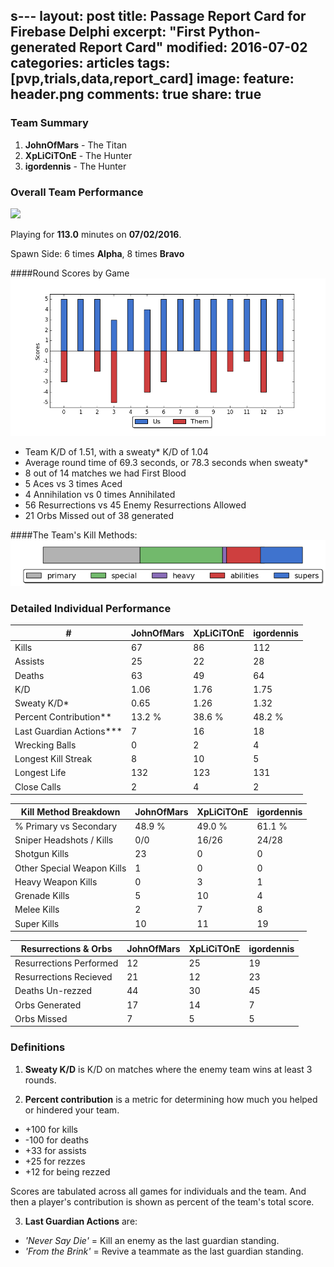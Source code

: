 s---
layout: post
title: Passage Report Card for Firebase Delphi
excerpt: "First Python-generated Report Card"
modified: 2016-07-02
categories: articles
tags: [pvp,trials,data,report_card]
image:
  feature: header.png
comments: true
share: true
---


### Team Summary

1. **JohnOfMars** - The Titan
2. **XpLiCiTOnE** - The Hunter
3. **igordennis** - The Hunter


### Overall Team Performance

![](https://www.bungie.net/img/theme/destiny/bgs/pgcrs/crucible_firebase_delphi.jpg)

Playing for **113.0** minutes on **07/02/2016**.

Spawn Side: 6 times **Alpha**, 8 times **Bravo**

####Round Scores by Game
![](round_scores.png)

- Team K/D of 1.51, with a sweaty* K/D of 1.04
- Average round time of 69.3 seconds, or 78.3 seconds when sweaty*
- 8 out of 14 matches we had First Blood	
- 5 Aces vs 3 times Aced
- 4 Annihilation vs 0 times Annihilated
- 56 Resurrections vs 45 Enemy Resurrections Allowed
- 21 Orbs Missed out of 38 generated

####The Team's Kill Methods:
![](weapon_method.png)



### Detailed Individual Performance

| #                      	| JohnOfMars 	| XpLiCiTOnE 	| igordennis 	|
|------------------------	|-----------	|-----------	|-----------	|
| Kills                  	| 67     	| 86     	| 112     	|
| Assists                	| 25     	| 22     	| 28     	|
| Deaths                 	| 63     	| 49     	| 64     	|
| K/D                    	| 1.06    	| 1.76    	| 1.75    	|
| Sweaty K/D*             	| 0.65   	| 1.26   	| 1.32    	|
| Percent Contribution**  	| 13.2 %  	| 38.6 %    	| 48.2 %    	|
| Last Guardian Actions***   | 7   	| 16   	| 18   	|
| Wrecking Balls         	| 0    	| 2    	| 4    	|
| Longest Kill Streak    	| 8   	| 10   	| 5   	|
| Longest Life           	| 132    	| 123    	| 131    	|
| Close Calls            	| 2    	| 4    	| 2    	|



| Kill Method Breakdown        	| JohnOfMars      	| XpLiCiTOnE      	| igordennis      	|
|----------------------------	|----------------	|----------------	|----------------	|
| % Primary vs Secondary     	| 48.9 %      	| 49.0 %      	| 61.1 %      	|
| Sniper Headshots / Kills   	| 0/0 	| 16/26 	| 24/28 	|
| Shotgun Kills              	| 23         	| 0         	| 0         	|
| Other Special Weapon Kills 	| 1         	| 0         	| 0         	|
| Heavy Weapon Kills         	| 0         	| 3         	| 1         	|
| Grenade Kills              	| 5          	| 10          	| 4          	|
| Melee Kills                	| 2          	| 7          	| 8          	|
| Super Kills                	| 10          	| 11          	| 19          	|

| Resurrections & Orbs      	| JohnOfMars      	| XpLiCiTOnE      	| igordennis      	|
|----------------------------	|----------------	|----------------	|----------------	|
| Resurrections Performed    	| 12        	| 25        	| 19        	|
| Resurrections Recieved        	| 21       	| 12       	| 23       	|
| Deaths Un-rezzed           	| 44       	| 30       	| 45       	|
| Orbs Generated             	| 17       	| 14       	| 7       	|
| Orbs Missed                	| 7      	| 5      	| 5      	|


### Definitions

1) **Sweaty K/D** is K/D on matches where the enemy team wins at least 3 rounds.

2) **Percent contribution** is a metric for determining how much you helped or hindered your team.

- +100 for kills
- -100 for deaths
- +33 for assists
- +25 for rezzes
- +12 for being rezzed

Scores are tabulated across all games for individuals and the team. And then a player's contribution is shown as percent of the team's total score.

3) **Last Guardian Actions** are:

- *'Never Say Die'* = Kill an enemy as the last guardian standing.
- *'From the Brink'* = Revive a teammate as the last guardian standing.
